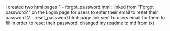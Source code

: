 I created two html pages
1 - forgot_password.html: linked from "Forgot password?" on the Login page for users to enter their email to reset their password
2 - reset_password.html: page link sent to users email for them to fill in order to reset their password.
changed my readme to md from txt
